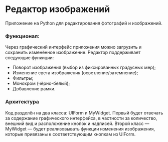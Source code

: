 # Редактор изображений



Приложение на Python для редактирования фотографий и изображений.



### Функционал:

Через графический интерфейс приложения можно загрузить и сохранить изменённое изображение. Редактор поддерживает следующие функиции:

- Поворот изображения (выбор из фиксированных градусных мер);
- Изменение света изображения (осветление/затемнение);
- Фильтры;
- Монохром (чёрно-белый);
- Добавление рамки.



### Архитектура

Код разделён на два класса: UIForm и MyWidget. Первый будет отвечать за содержание графического интерфейса, в частности за количество, внешний вид и расположение кнопок и надписей. Второй класс — MyWidget — будет реализовывать функции изменения изображения, которые привязаны к соответствующим кнопкам из UIForm.
